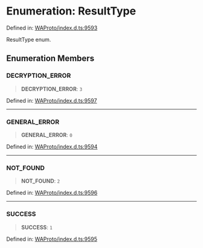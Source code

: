 # Enumeration: ResultType

Defined in: [WAProto/index.d.ts:9593](https://github.com/Riders004/Tv/blob/3d6aaf6f3efb499dc9d0ca82bb24083bb45a8478/WAProto/index.d.ts#L9593)

ResultType enum.

## Enumeration Members

### DECRYPTION\_ERROR

> **DECRYPTION\_ERROR**: `3`

Defined in: [WAProto/index.d.ts:9597](https://github.com/Riders004/Tv/blob/3d6aaf6f3efb499dc9d0ca82bb24083bb45a8478/WAProto/index.d.ts#L9597)

***

### GENERAL\_ERROR

> **GENERAL\_ERROR**: `0`

Defined in: [WAProto/index.d.ts:9594](https://github.com/Riders004/Tv/blob/3d6aaf6f3efb499dc9d0ca82bb24083bb45a8478/WAProto/index.d.ts#L9594)

***

### NOT\_FOUND

> **NOT\_FOUND**: `2`

Defined in: [WAProto/index.d.ts:9596](https://github.com/Riders004/Tv/blob/3d6aaf6f3efb499dc9d0ca82bb24083bb45a8478/WAProto/index.d.ts#L9596)

***

### SUCCESS

> **SUCCESS**: `1`

Defined in: [WAProto/index.d.ts:9595](https://github.com/Riders004/Tv/blob/3d6aaf6f3efb499dc9d0ca82bb24083bb45a8478/WAProto/index.d.ts#L9595)

